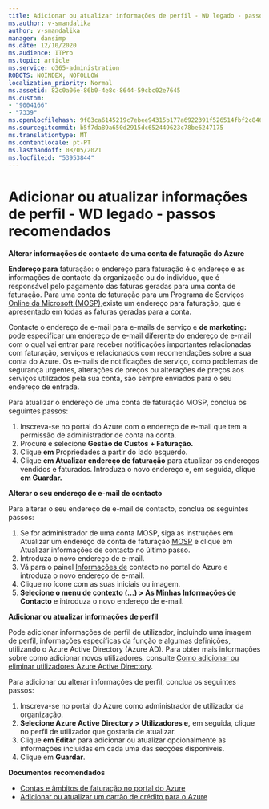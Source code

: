 ```yaml
---
title: Adicionar ou atualizar informações de perfil - WD legado - passos recomendados
ms.author: v-smandalika
author: v-smandalika
manager: dansimp
ms.date: 12/10/2020
ms.audience: ITPro
ms.topic: article
ms.service: o365-administration
ROBOTS: NOINDEX, NOFOLLOW
localization_priority: Normal
ms.assetid: 82c0a06e-86b0-4e8c-8644-59cbc02e7645
ms.custom:
- "9004166"
- "7339"
ms.openlocfilehash: 9f83ca6145219c7ebee94315b177a6922391f526514fbf2c846f9a26a44228ba
ms.sourcegitcommit: b5f7da89a650d2915dc652449623c78be6247175
ms.translationtype: MT
ms.contentlocale: pt-PT
ms.lasthandoff: 08/05/2021
ms.locfileid: "53953844"
---
```

# <a name="add-or-update-profile-information---legacy-wd---recommended-steps"></a>Adicionar ou atualizar informações de perfil - WD legado - passos recomendados

**Alterar informações de contacto de uma conta de faturação do Azure**

**Endereço para** faturação: o endereço para faturação é o endereço e as informações de contacto da organização ou do indivíduo, que é responsável pelo pagamento das faturas geradas para uma conta de faturação. Para uma conta de faturação para um Programa de Serviços [Online da Microsoft (MOSP),](https://docs.microsoft.com/azure/cost-management-billing/manage/change-azure-account-profile#update-an-mosp-billing-account-address)existe um endereço para faturação, que é apresentado em todas as faturas geradas para a conta.

Contacte o endereço de e-mail [](https://docs.microsoft.com/azure/cost-management-billing/manage/change-azure-account-profile#change-your-contact-email-address) para e-mails de serviço e **de marketing:** pode especificar um endereço de e-mail diferente do endereço de e-mail com o qual vai entrar para receber notificações importantes relacionadas com faturação, serviços e relacionados com recomendações sobre a sua conta do Azure. Os e-mails de notificações de serviço, como problemas de segurança urgentes, alterações de preços ou alterações de preços aos serviços utilizados pela sua conta, são sempre enviados para o seu endereço de entrada.

Para atualizar o endereço de uma conta de faturação MOSP, conclua os seguintes passos:
1. Inscreva-se no portal do Azure com o endereço de e-mail que tem a permissão de administrador de conta na conta.
2. Procure e selecione **Gestão de Custos + Faturação.** 
3. Clique **em** Propriedades a partir do lado esquerdo. 
4. Clique **em Atualizar endereço de faturação** para atualizar os endereços vendidos e faturados. Introduza o novo endereço e, em seguida, clique **em Guardar.**

**Alterar o seu endereço de e-mail de contacto** 

Para alterar o seu endereço de e-mail de contacto, conclua os seguintes passos:
1. Se for administrador de uma conta MOSP, siga as instruções em Atualizar um  endereço de conta de faturação [MOSP](https://docs.microsoft.com/azure/cost-management-billing/manage/change-azure-account-profile#update-an-mosp-billing-account-address) e clique em Atualizar informações de contacto no último passo. 
2. Introduza o novo endereço de e-mail. 
3. Vá para o painel [Informações de](https://ms.portal.azure.com/) contacto no portal do Azure e introduza o novo endereço de e-mail. 
4. Clique no ícone com as suas iniciais ou imagem. 
5. **Selecione o menu de contexto (...) > As Minhas Informações de Contacto** e introduza o novo endereço de e-mail.

**Adicionar ou atualizar informações de perfil**

Pode adicionar informações de perfil de utilizador, incluindo uma imagem de perfil, informações específicas da função e algumas definições, utilizando o Azure Active Directory (Azure AD). Para obter mais informações sobre como adicionar novos utilizadores, consulte [Como adicionar ou eliminar utilizadores Azure Active Directory](https://docs.microsoft.com/azure/active-directory/fundamentals/add-users-azure-active-directory).

Para adicionar ou alterar informações de perfil, conclua os seguintes passos:

1. Inscreva-se no portal do Azure como administrador de utilizador da organização.
2. **Selecione Azure Active Directory > Utilizadores e,** em seguida, clique no perfil de utilizador que gostaria de atualizar. 
3. Clique **em Editar** para adicionar ou atualizar opcionalmente as informações incluídas em cada uma das secções disponíveis. 
4. Clique em **Guardar**.

**Documentos recomendados**

- [Contas e âmbitos de faturação no portal do Azure](https://docs.microsoft.com/azure/cost-management-billing/manage/view-all-accounts) 
- [Adicionar ou atualizar um cartão de crédito para o Azure](https://docs.microsoft.com/azure/cost-management-billing/manage/change-credit-card)


